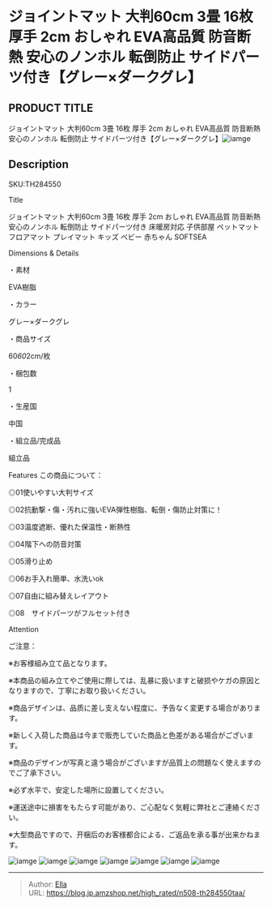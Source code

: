 # ジョイントマット 大判60cm 3畳 16枚 厚手 2cm おしゃれ EVA高品質 防音断熱 安心のノンホル 転倒防止 サイドパーツ付き【グレー×ダークグレ】


## PRODUCT TITLE 

ジョイントマット 大判60cm 3畳 16枚 厚手 2cm おしゃれ EVA高品質 防音断熱 安心のノンホル 転倒防止 サイドパーツ付き【グレー×ダークグレ】![iamge](https://b2bfiles1.gigab2b.cn/image/wkseller/304/20211228_6da1ea658f1ae51c7a4156345a84fa8e.jpg)

## Description

SKU:TH284550

Title

ジョイントマット 大判60cm 3畳 16枚 厚手 2cm おしゃれ EVA高品質 防音断熱 安心のノンホル 転倒防止 サイドパーツ付き 床暖房対応 子供部屋 ペットマット フロアマット プレイマット キッズ ベビー 赤ちゃん SOFTSEA

Dimensions &amp; Details


・素材

EVA樹脂

・カラー

グレー×ダークグレ

・商品サイズ

60*60*2cm/枚

・梱包数

1

・生産国

中国

・組立品/完成品

組立品



Features
この商品について：

◎01使いやすい大判サイズ

◎02抗動撃・傷・汚れに強いEVA弾性樹脂、転倒・傷防止対策に！

◎03温度遮断、優れた保温性・断熱性

◎04階下への防音対策

◎05滑り止め

◎06お手入れ簡単、水洗いok

◎07自由に組み替えレイアウト

◎08　サイドパーツがフルセット付き



Attention

ご注意：

※お客様組み立て品となります。

※本商品の組み立てやご使用に際しては、乱暴に扱いますと破损やケガの原因となりますので、丁寧にお取り扱いください。

※商品デザインは、品质に差し支えない程度に、予告なく変更する場合があります。

※新しく入荷した商品は今まで贩売していた商品と色差がある場合がございます。

※商品のデザインが写真と違う場合がございますが品質上の問題なく使えますのでご了承下さい。

※必ず水平で、安定した場所に設置してください。

※運送途中に損害をもたらす可能があり、ご心配なく気軽に弊社とご連絡ください。

※大型商品ですので、开梱后のお客様都合による、ご返品を承る事が出来かねます。









![iamge](https://b2bfiles1.gigab2b.cn/image/wkseller/304/20211228_916a5c90bfa1c7024669196629eb8b2a.jpg)
![iamge](https://b2bfiles1.gigab2b.cn/image/wkseller/304/20211228_ccfcc8ac56ac8e627d7c87d08bf33d11.jpg)
![iamge](https://b2bfiles1.gigab2b.cn/image/wkseller/304/20211228_73424f816ddddb57b72e9ca15ff9ddee.jpg)
![iamge](https://b2bfiles1.gigab2b.cn/image/wkseller/304/地垫/20210604_f7d78ae5f00b2f7e48aea5d20dc3860a.jpg)
![iamge](https://b2bfiles1.gigab2b.cn/image/wkseller/304/地垫/20210604_0b1935fcda0145d8f8ac7f3bcd193c7d.jpg)
![iamge](https://b2bfiles1.gigab2b.cn/image/wkseller/304/20211228_8843b0c1aa44ed307524dd3feb25b6e6.jpg)
![iamge](nan)


---

> Author: [Ella](https://blog.jp.amzshop.net/)  
> URL: https://blog.jp.amzshop.net/high_rated/n508-th284550taa/  

